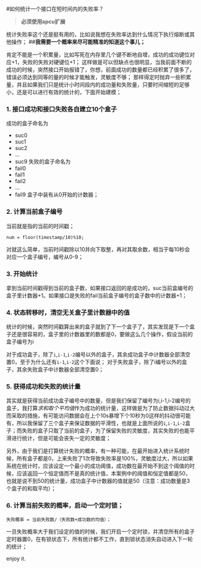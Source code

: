 #如何统计一个接口在短时间内的失败率？

> **必须使用apcu扩展**

统计失败率这个还是挺有用的，比如说我想在失败率达到什么情况下执行熔断或其他操作；
##**我需要一个概率来尽可能精准的知道这个事儿；**

肯定不能是一个积累量，比如写死在内存里几个键不断地自增，成功的成功键位对应+1，失败的失败对硬键位+1；
这样做是可以但缺点也很明显，当我前面不断的成功的时候，突然接口开始报错了，你想，前面成功的数量都已经积累了很多了，错误必须达到同等的量的时候才能触发，灵敏度不够；
那样得定时抛弃一些积累量，并且如果我们只是统计小时间段内的成功量和失败量，只要时间缩短的足够小，还是可以进行有效的统计的，下面开始建模；

### 1. 接口成功和接口失败各自建立10个盒子
成功的盒子命名为
 - suc0
 - suc1
 - suc2
 - ...
 - suc9
失败的盒子命名为
 - fail0
 - fail1
 - fail2
 - ...
 - fail9
盒子中装有从0开始的计数器；
### 2. 计算当前盒子编号
当前就是指的当前的时间戳；

```
num = floor(timestamp/10)%10;
```
对就这么简单，当前时间戳除以10并向下取整，再对其取余数，相当于每10秒会对应一个盒子编号，编号从0-9；

### 3. 开始统计
拿到当前时间戳得到当前的盒子数，如果接口返回的是成功的，suc当前盒编号的盒子里计数器+1。如果接口是失败的fail当前盒子编号的盒子数中的计数器+1；

### 4. 状态转移时，清空无关盒子里计数器中的值
统计的时候，突然时间戳算出来的盒子就到了下一个盒子了，其实发现是下一个盒子还是很容易的，盒子里的计数器里的数都是0，要做这么几个操作，假设当前的盒子编号为i

对于成功盒子，除了`i`,`i-1`,`i-2`编号以外的盒子，其余成功盒子中计数器全部清空置0，至于为什么还有`i-1`,`i-2`这个下面说；
对于失败盒子，除了i编号以外的盒子，其余失败盒子中计数器全部清空置0；

### 5. 获得成功和失败的统计量
其实就是获得当前成功盒子编号中的数量，但是我们保留了编号为i,i-1,i-2编号的盒子，我打算*求和取个平均值*作为成功的统计量，这样做是为了防止数据抖动过大而采取的措施，有可能访问数据会在上个10s暴增下个10秒为0这样的抖动很可能有，所以我保留了三个盒子来保证数据的平滑性，也就是上面所说的`i`,`i-1`,`i-2`盒子；而失败的盒子只取了当前的盒子，为了保留失败的灵敏度，其实失败的也能平滑进行统计，但是可能会丧失一定的灵敏度；

另外，由于我们是打算统计失败的概率，有一种可能，在最开始进入统计系统时候，所有盒子都是0，上来失败了1次导致失败率是100%，灵敏度过大，所以如果系统在统计时，应该设定一个最小的成功阈值，成功数在最开始不到这个阈值的时候，应该返回一个恒定值而不是真的统计值，本案例中的阈值和恒定值都是50，也就是说不到50的统计量，成功盒子中计数器的值就是50（注意：成功数量是3个盒子的和取平均）；

### 6. 计算当前失败的概率，启动一个定时锁；

```
失败概率 = 当前失败数/（失败数+成功数的均值）；
```
一旦失败概率大于我们设定的值的时候，我们开启一个定时锁，并清空所有的盒子定时器置0，在有锁状态下，所有统计都不工作，直到锁状态消失自动进入下一轮的统计；

enjoy it.
